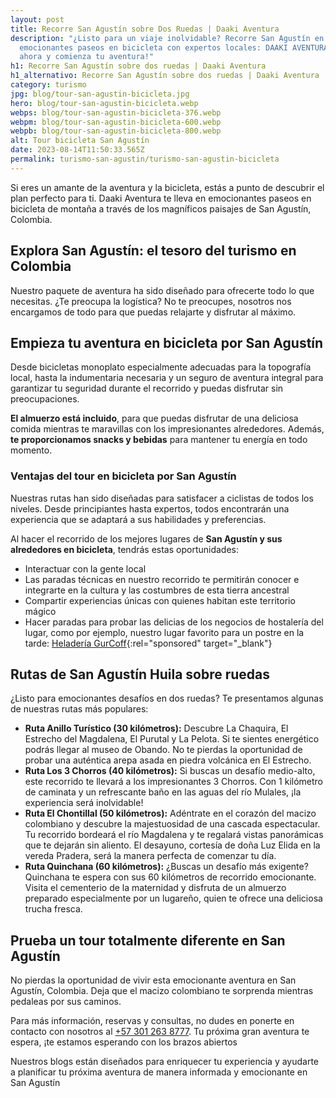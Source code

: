 ```yaml
---
layout: post
title: Recorre San Agustín sobre Dos Ruedas | Daaki Aventura
description: "¿Listo para un viaje inolvidable? Recorre San Agustín en
  emocionantes paseos en bicicleta con expertos locales: DAAKI AVENTURA ¡Reserva
  ahora y comienza tu aventura!"
h1: Recorre San Agustín sobre dos ruedas | Daaki Aventura
h1_alternativo: Recorre San Agustín sobre dos ruedas | Daaki Aventura
category: turismo
jpg: blog/tour-san-agustin-bicicleta.jpg
hero: blog/tour-san-agustin-bicicleta.webp
webps: blog/tour-san-agustin-bicicleta-376.webp
webpm: blog/tour-san-agustin-bicicleta-600.webp
webpb: blog/tour-san-agustin-bicicleta-800.webp
alt: Tour bicicleta San Agustín
date: 2023-08-14T11:50:33.565Z
permalink: turismo-san-agustin/turismo-san-agustin-bicicleta
---
```

Si eres un amante de la aventura y la bicicleta, estás a punto de descubrir el plan perfecto para ti. Daaki Aventura te lleva en emocionantes paseos en bicicleta de montaña a través de los magníficos paisajes de San Agustín, Colombia.

<!-- excerpt -->

## Explora San Agustín: el tesoro del turismo en Colombia

Nuestro paquete de aventura ha sido diseñado para ofrecerte todo lo que necesitas. ¿Te preocupa la logística? No te preocupes, nosotros nos encargamos de todo para que puedas relajarte y disfrutar al máximo.

## Empieza tu aventura en bicicleta por San Agustín

Desde bicicletas monoplato especialmente adecuadas para la topografía local, hasta la indumentaria necesaria y un seguro de aventura integral para garantizar tu seguridad durante el recorrido y puedas disfrutar sin preocupaciones.

**El almuerzo está incluido**, para que puedas disfrutar de una deliciosa comida mientras te maravillas con los impresionantes alrededores. Además, **te proporcionamos snacks y bebidas** para mantener tu energía en todo momento.

### Ventajas del tour en bicicleta por San Agustín

Nuestras rutas han sido diseñadas para satisfacer a ciclistas de todos los niveles. Desde principiantes hasta expertos, todos encontrarán una experiencia que se adaptará a sus habilidades y preferencias.

Al hacer el recorrido de los mejores lugares de **San Agustín y sus alrededores en bicicleta**, tendrás estas oportunidades:

* Interactuar con la gente local
* Las paradas técnicas en nuestro recorrido te permitirán conocer e integrarte en la cultura y las costumbres de esta tierra ancestral
* Compartir experiencias únicas con quienes habitan este territorio mágico
* Hacer paradas para probar las delicias de los negocios de hostalería del lugar, como por ejemplo, nuestro lugar favorito para un postre en la tarde: [Heladería GurCoff](https://gurcoff.com "GurCoff"){:rel="sponsored" target="_blank"}

## Rutas de San Agustín Huila sobre ruedas

¿Listo para emocionantes desafíos en dos ruedas? Te presentamos algunas de nuestras rutas más populares:

* **Ruta Anillo Turístico (30 kilómetros):** Descubre La Chaquira, El Estrecho del Magdalena, El Purutal y La Pelota. Si te sientes energético  podrás llegar al museo de Obando. No te pierdas la oportunidad de probar una auténtica arepa asada en piedra volcánica en El Estrecho.
* **Ruta Los 3 Chorros (40 kilómetros):** Si buscas un desafío medio-alto, este recorrido te llevará a los impresionantes 3  Chorros. Con 1 kilómetro de caminata y un refrescante baño en las aguas del río Mulales, ¡la experiencia será inolvidable!
* **Ruta El Chontillal (50 kilómetros):** Adéntrate en el corazón del macizo colombiano y descubre la majestuosidad de una cascada espectacular. Tu recorrido bordeará el río Magdalena y te regalará vistas panorámicas que te dejarán sin aliento. El desayuno, cortesía de doña Luz Elida en la vereda Pradera, será la manera perfecta de comenzar tu día.
* **Ruta Quinchana (60 kilómetros):** ¿Buscas un desafío más exigente? Quinchana te espera con sus 60 kilómetros de recorrido emocionante. Visita el cementerio de la maternidad y disfruta de un almuerzo preparado especialmente por un lugareño, quien te ofrece una deliciosa trucha fresca.

## Prueba un tour totalmente diferente en San Agustín

No pierdas la oportunidad de vivir esta emocionante aventura en San Agustín, Colombia. Deja que el macizo colombiano te sorprenda mientras pedaleas por sus caminos.

Para más información, reservas y consultas, no dudes en ponerte en contacto con nosotros al [+57 301 263 8777](tel:+573012638777). Tu próxima gran aventura te espera, ¡te estamos esperando con los brazos abiertos

Nuestros blogs están diseñados para enriquecer tu experiencia y ayudarte a planificar tu próxima aventura de manera informada y emocionante en San Agustín